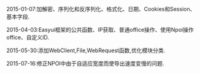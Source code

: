 2015-01-07:加解密、序列化和反序列化、格式化、日期、Cookies和Session、基本字段.

2015-04-03:Easyui框架的公共函数、IP获取、普通office操作、使用Npoi操作office、自定义ID.

2015-05-30:添加WebClient,File,WebRequest函数,优化模块分类.

2015-07-16:修正NPOI中由于自适应宽度而使导出速度变慢的问题.
